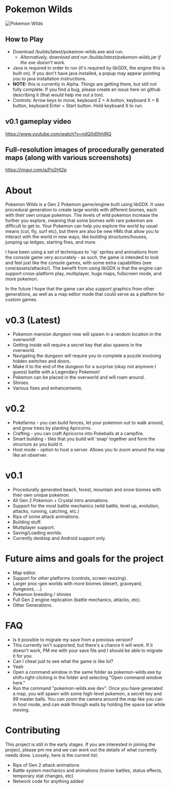 # Pokemon Wilds

![Pokemon Wilds](https://github.com/SheerSt/pokemon-wilds/blob/master/android/assets/8.png)

## How to Play
 - Download /builds/latest/pokemon-wilds.exe and run.
   - *Alternatively, download and run /builds/latest/pokemon-wilds.jar if the exe doesn't work.*
 - Java is required in order to run (it's required by libGDX, the engine this is built on). If you don't have java installed, a popup may appear pointing you to java installation instructions.
 - **NOTE:** this is currently in Alpha. Things are getting there, but still not fully complete. If you find a bug, please create an issue here on github describing it (that would help me out a ton).
 - Controls: Arrow keys to move, keyboard Z = A button, keyboard X = B button, keyboard Enter = Start button. Hold keyboard X to run.

## v0.1 gameplay video

https://www.youtube.com/watch?v=ndQ0d0hhIRQ

## Full-resolution images of procedurally generated maps (along with various screenshots)

https://imgur.com/a/Pq2Ht2p

# About

Pokemon Wilds is a Gen 2 Pokemon game/engine built using libGDX. It uses procedural generation to create large worlds with different biomes, each with their own unique pokemon. The levels of wild pokemon increase the further you explore, meaning that some biomes with rare pokemon are difficult to get to. Your Pokemon can help you explore the world by usual means (cut, fly, surf etc), but there are also be new HMs that allow you to interact with the world in new ways, like building structures/houses, jumping up ledges, starting fires, and more.

I have been using a set of techniques to 'rip' sprites and animations from the console game very accurately - as such, the game is intended to look and feel just like the console games, with some extra capabilities (see core/assets/attacks/). The benefit from using libGDX is that the engine can support cross-platform play, multiplayer, huge maps, fullscreen mode, and more pokemon.

In the future I hope that the game can also support graphics from other generations, as well as a map editor mode that could serve as a platform for custom games.


# v0.3 (Latest)
 - Pokemon mansion dungeon now will spawn in a random location in the overworld!
  - Getting inside will require a secret key that also spawns in the overworld.
  - Navigating the dungeon will require you to complete a puzzle involving hidden switches and doors.
  - Make it to the end of the dungeon for a surprise (okay not anymore I guess) battle with a Legendary Pokemon!
 - Pokemon can be placed in the overworld and will roam around.
 - Shinies.
 - Various fixes and enhancements.

# v0.2
 - Pokefarms - you can build fences, let your pokemon out to walk around, and grow trees by planting Apricorns.
 - Crafting - you can craft Apricorns into Pokeballs at a campfire.
 - Smart building - tiles that you build will 'snap' together and form the structure as you build it.
 - Host mode - option to host a server. Allows you to zoom around the map like an observer.

# v0.1
 - Procedurally generated beach, forest, mountain and snow biomes with their own unique pokemon.
 - All Gen 2 Pokemon + Crystal intro animations.
 - Support for the most battle mechanics (wild battle, level up, evolution, attacks, running, catching, etc.)
 - Rips of some attack animations.
 - Building stuff.
 - Multiplayer support.
 - Saving/Loading worlds.
 - Currently desktop and Android support only.

# Future aims and goals for the project
 - Map editor.
 - Support for other platforms (controls, screen resizing).
 - Larger proc-gen worlds with more biomes (desert, graveyard, dungeons, ...)
 - Pokemon breeding / shinies
 - Full Gen 2 engine replication (battle mechanics, attacks, etc).
 - Other Generations.

# FAQ
 - Is it possible to migrate my save from a previous version?
  - This currently isn't supported, but there's a chance it will work. If it doesn't work, PM me with your save file and I should be able to migrate it for you.
 - Can I cheat just to see what the game is like lol?
  - Yeah
   - Open a command window in the same folder as pokemon-wilds.exe by shift+right-clicking in the folder and selecting "Open command window here."
   - Run the command "pokemon-wilds.exe dev". Once you have generated a map, you will spawn with some high-level pokemon, a secret key and 99 master balls. You can zoom the camera around the map like you can in host mode, and can walk through walls by holding the space bar while moving.
 
# Contributing

This project is still in the early stages. If you are interested in joining the project, please pm me and we can work out the details of what currently needs done. Loosely, here is the current list:
 - Rips of Gen 2 attack animations
 - Battle system mechanics and animations (trainer battles, status effects, temporary stat changes, etc)
 - Network code for anything added



